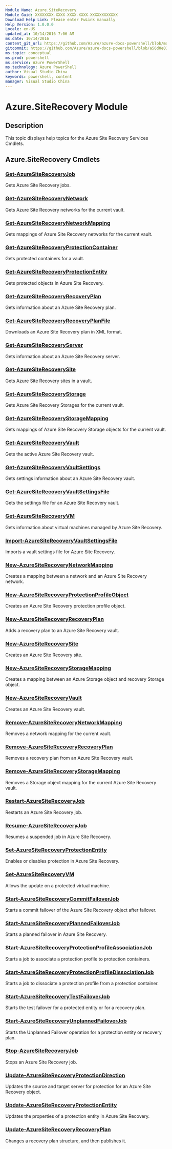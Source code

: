 ```yaml
---
Module Name: Azure.SiteRecovery
Module Guid: XXXXXXXX-XXXX-XXXX-XXXX-XXXXXXXXXXXX
Download Help Link: Please enter FwLink manually
Help Version: 1.0.0.0
Locale: en-US
updated_at: 10/14/2016 7:06 AM
ms.date: 10/14/2016
content_git_url: https://github.com/Azure/azure-docs-powershell/blob/master/azureps-cmdlets-docs/ServiceManagement/Azure.SiteRecovery/v1.0/CmdletMDs/Azure.SiteRecovery.md
gitcommit: https://github.com/Azure/azure-docs-powershell/blob/a56d0e01e65c2c33aa2af13dd29addc94ead6e88/azureps-cmdlets-docs/ServiceManagement/Azure.SiteRecovery/v1.0/CmdletMDs/Azure.SiteRecovery.md
ms.topic: conceptual
ms.prod: powershell
ms.service: Azure PowerShell
ms.technology: Azure PowerShell
author: Visual Studio China
keywords: powershell, content
manager: Visual Studio China
---
```


# Azure.SiteRecovery Module
## Description
This topic displays help topics for the Azure Site Recovery Services Cmdlets. 

## Azure.SiteRecovery Cmdlets
### [Get-AzureSiteRecoveryJob](Get-AzureSiteRecoveryJob.md)
Gets Azure Site Recovery jobs.


### [Get-AzureSiteRecoveryNetwork](Get-AzureSiteRecoveryNetwork.md)
Gets Azure Site Recovery networks for the current vault.


### [Get-AzureSiteRecoveryNetworkMapping](Get-AzureSiteRecoveryNetworkMapping.md)
Gets mappings of Azure Site Recovery networks for the current vault.


### [Get-AzureSiteRecoveryProtectionContainer](Get-AzureSiteRecoveryProtectionContainer.md)
Gets protected containers for a vault.


### [Get-AzureSiteRecoveryProtectionEntity](Get-AzureSiteRecoveryProtectionEntity.md)
Gets protected objects in Azure Site Recovery.


### [Get-AzureSiteRecoveryRecoveryPlan](Get-AzureSiteRecoveryRecoveryPlan.md)
Gets information about an Azure Site Recovery plan.


### [Get-AzureSiteRecoveryRecoveryPlanFile](Get-AzureSiteRecoveryRecoveryPlanFile.md)
Downloads an Azure Site Recovery plan in XML format.


### [Get-AzureSiteRecoveryServer](Get-AzureSiteRecoveryServer.md)
Gets information about an Azure Site Recovery server.


### [Get-AzureSiteRecoverySite](Get-AzureSiteRecoverySite.md)
Gets Azure Site Recovery sites in a vault.


### [Get-AzureSiteRecoveryStorage](Get-AzureSiteRecoveryStorage.md)
Gets Azure Site Recovery Storages for the current vault.


### [Get-AzureSiteRecoveryStorageMapping](Get-AzureSiteRecoveryStorageMapping.md)
Gets mappings of Azure Site Recovery Storage objects for the current vault.


### [Get-AzureSiteRecoveryVault](Get-AzureSiteRecoveryVault.md)
Gets the active Azure Site Recovery vault.


### [Get-AzureSiteRecoveryVaultSettings](Get-AzureSiteRecoveryVaultSettings.md)
Gets settings information about an Azure Site Recovery vault.


### [Get-AzureSiteRecoveryVaultSettingsFile](Get-AzureSiteRecoveryVaultSettingsFile.md)
Gets the settings file for an Azure Site Recovery vault.


### [Get-AzureSiteRecoveryVM](Get-AzureSiteRecoveryVM.md)
Gets information about virtual machines managed by Azure Site Recovery.


### [Import-AzureSiteRecoveryVaultSettingsFile](Import-AzureSiteRecoveryVaultSettingsFile.md)
Imports a vault settings file for Azure Site Recovery.


### [New-AzureSiteRecoveryNetworkMapping](New-AzureSiteRecoveryNetworkMapping.md)
Creates a mapping between a network and an Azure Site Recovery network.


### [New-AzureSiteRecoveryProtectionProfileObject](New-AzureSiteRecoveryProtectionProfileObject.md)
Creates an Azure Site Recovery protection profile object.


### [New-AzureSiteRecoveryRecoveryPlan](New-AzureSiteRecoveryRecoveryPlan.md)
Adds a recovery plan to an Azure Site Recovery vault.


### [New-AzureSiteRecoverySite](New-AzureSiteRecoverySite.md)
Creates an Azure Site Recovery site.


### [New-AzureSiteRecoveryStorageMapping](New-AzureSiteRecoveryStorageMapping.md)
Creates a mapping between an Azure Storage object and recovery Storage object.


### [New-AzureSiteRecoveryVault](New-AzureSiteRecoveryVault.md)
Creates an Azure Site Recovery vault.


### [Remove-AzureSiteRecoveryNetworkMapping](Remove-AzureSiteRecoveryNetworkMapping.md)
Removes a network mapping for the current vault.


### [Remove-AzureSiteRecoveryRecoveryPlan](Remove-AzureSiteRecoveryRecoveryPlan.md)
Removes a recovery plan from an Azure Site Recovery vault.


### [Remove-AzureSiteRecoveryStorageMapping](Remove-AzureSiteRecoveryStorageMapping.md)
Removes a Storage object mapping for the current Azure Site Recovery vault.


### [Restart-AzureSiteRecoveryJob](Restart-AzureSiteRecoveryJob.md)
Restarts an Azure Site Recovery job.


### [Resume-AzureSiteRecoveryJob](Resume-AzureSiteRecoveryJob.md)
Resumes a suspended job in Azure Site Recovery.


### [Set-AzureSiteRecoveryProtectionEntity](Set-AzureSiteRecoveryProtectionEntity.md)
Enables or disables protection in Azure Site Recovery.


### [Set-AzureSiteRecoveryVM](Set-AzureSiteRecoveryVM.md)
Allows the update on a protected virtual machine.


### [Start-AzureSiteRecoveryCommitFailoverJob](Start-AzureSiteRecoveryCommitFailoverJob.md)
Starts a commit failover of the Azure Site Recovery object after failover.


### [Start-AzureSiteRecoveryPlannedFailoverJob](Start-AzureSiteRecoveryPlannedFailoverJob.md)
Starts a planned failover in Azure Site Recovery.


### [Start-AzureSiteRecoveryProtectionProfileAssociationJob](Start-AzureSiteRecoveryProtectionProfileAssociationJob.md)
Starts a job to associate a protection profile to protection containers.


### [Start-AzureSiteRecoveryProtectionProfileDissociationJob](Start-AzureSiteRecoveryProtectionProfileDissociationJob.md)
Starts a job to dissociate a protection profile from a protection container.


### [Start-AzureSiteRecoveryTestFailoverJob](Start-AzureSiteRecoveryTestFailoverJob.md)
Starts the test failover for a protected entity or for a recovery plan.


### [Start-AzureSiteRecoveryUnplannedFailoverJob](Start-AzureSiteRecoveryUnplannedFailoverJob.md)
Starts the Unplanned Failover operation for a protection entity or recovery plan.


### [Stop-AzureSiteRecoveryJob](Stop-AzureSiteRecoveryJob.md)
Stops an Azure Site Recovery job.


### [Update-AzureSiteRecoveryProtectionDirection](Update-AzureSiteRecoveryProtectionDirection.md)
Updates the source and target server for protection for an Azure Site Recovery object.


### [Update-AzureSiteRecoveryProtectionEntity](Update-AzureSiteRecoveryProtectionEntity.md)
Updates the properties of a protection entity in Azure Site Recovery.


### [Update-AzureSiteRecoveryRecoveryPlan](Update-AzureSiteRecoveryRecoveryPlan.md)
Changes a recovery plan structure, and then publishes it.




